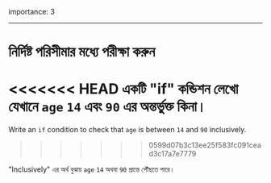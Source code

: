 importance: 3

---

# নির্দিষ্ট পরিসীমার মধ্যে পরীক্ষা করুন

<<<<<<< HEAD
একটি "if" কন্ডিশন লেখো যেখানে `age` `14` এবং `90` এর অন্তর্ভুক্ত কিনা।
=======
Write an `if` condition to check that `age` is between `14` and `90` inclusively.
>>>>>>> 0599d07b3c13ee25f583fc091cead3c17a7e7779

"Inclusively" এর অর্থ বুঝায় `age` `14` অথবা `90` প্রান্তে পৌঁছতে পারে।
